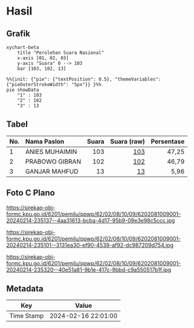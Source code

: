 # Hasil

## Grafik

```mermaid
xychart-beta
    title "Perolehan Suara Nasional"
    x-axis [01, 02, 03]
    y-axis "Suara" 0 --> 103
    bar [103, 102, 13]
```

```mermaid
%%{init: {"pie": {"textPosition": 0.5}, "themeVariables": {"pieOuterStrokeWidth": "5px"}} }%%
pie showData
    "1" : 103
    "2" : 102
    "3" : 13
```

## Tabel

| No. | Nama Paslon    | Suara | Suara (raw) | Persentase |
|:--- |:-------------- | -----:| -----------:| ----------:|
| 1   | ANIES MUHAIMIN | 103   | [103][p-1]  | 47,25      |
| 2   | PRABOWO GIBRAN | 102   | [102][p-2]  | 46,79      |
| 3   | GANJAR MAHFUD  | 13    | [13][p-3]   | 5,96       |


[p-1]: https://github.com/gigit-pemilu/pemilu-2024/blob/main/pilpres/hitung-suara/sub/62-kalimantan-tengah/sub/02-kotawaringin-timur/sub/08-mentaya-hilir-selatan/sub/1009-basirih-hilir/sub/001-tps/sub/paslon-1.txt
[p-2]: https://github.com/gigit-pemilu/pemilu-2024/blob/main/pilpres/hitung-suara/sub/62-kalimantan-tengah/sub/02-kotawaringin-timur/sub/08-mentaya-hilir-selatan/sub/1009-basirih-hilir/sub/001-tps/sub/paslon-2.txt
[p-3]: https://github.com/gigit-pemilu/pemilu-2024/blob/main/pilpres/hitung-suara/sub/62-kalimantan-tengah/sub/02-kotawaringin-timur/sub/08-mentaya-hilir-selatan/sub/1009-basirih-hilir/sub/001-tps/sub/paslon-3.txt

## Foto C Plano

https://sirekap-obj-formc.kpu.go.id/6201/pemilu/ppwp/62/02/08/10/09/6202081009001-20240214-235137--4aa31613-bcba-4d17-95b9-09e3e98c5ccc.jpg

https://sirekap-obj-formc.kpu.go.id/6201/pemilu/ppwp/62/02/08/10/09/6202081009001-20240214-235101--3131ea30-ef90-4539-af92-dc987209d754.jpg

https://sirekap-obj-formc.kpu.go.id/6201/pemilu/ppwp/62/02/08/10/09/6202081009001-20240214-235320--40e51a81-9b1e-417c-9bbd-c9a550517b1f.jpg


## Metadata

| Key        | Value               |
| ---------- | ------------------- |
| Time Stamp | 2024-02-16 22:01:00 |



